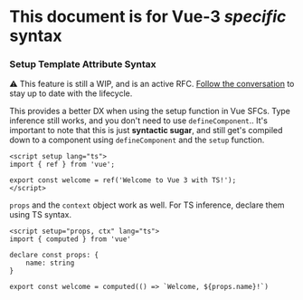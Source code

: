 # This document is for Vue-3 _specific_ syntax

### Setup Template Attribute Syntax

⚠️ This feature is still a WIP, and is an active RFC. [Follow the conversation](https://github.com/vuejs/rfcs/pull/182) to stay up to date with the lifecycle.

This provides a better DX when using the setup function in Vue SFCs.
Type inference still works, and you don't need to use `defineComponent`..
It's important to note that this is just **syntactic sugar**, and still get's compiled down to a component
using `defineComponent` and the `setup` function.

```vue
<script setup lang="ts">
import { ref } from 'vue';

export const welcome = ref('Welcome to Vue 3 with TS!');
</script>
```

`props` and the `context` object work as well.
For TS inference, declare them using TS syntax.

```vue
<script setup="props, ctx" lang="ts">
import { computed } from 'vue'

declare const props: {
    name: string
}

export const welcome = computed(() => `Welcome, ${props.name}!`)
```
